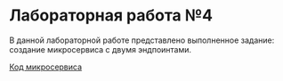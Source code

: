 # Лабораторная работа №4

В данной лабораторной работе представлено выполненное задание: создание микросервиса с двумя эндпоинтами.

[Код микросервиса](https://github.com/iamgo100/practicum/blob/12e188b91a13fb21514e4630e2987ea85f5139e7/lr4/microservice.py)
